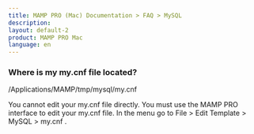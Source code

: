 ```yaml
---
title: MAMP PRO (Mac) Documentation > FAQ > MySQL
description: 
layout: default-2
product: MAMP PRO Mac
language: en
---
```


### Where is my my.cnf file located? 

/Applications/MAMP/tmp/mysql/my.cnf

You cannot edit your my.cnf file directly. You must use the MAMP PRO interface to edit your my.cnf file. In the menu go to File > Edit Template > MySQL > my.cnf . 
